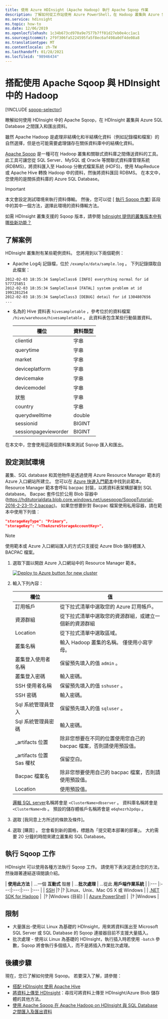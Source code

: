 ```yaml
---
title: 使用 Azure HDInsight (Apache Hadoop) 執行 Apache Sqoop 作業
description: 了解如何從工作站使用 Azure PowerShell，在 Hadoop 叢集與 Azure SQL 資料庫之間執行 Sqoop 匯入和匯出。
ms.service: hdinsight
ms.topic: how-to
ms.date: 12/06/2019
ms.openlocfilehash: 1c34b673cd970a9e7577b7ff01d27eb0e4cc1ac1
ms.sourcegitcommit: 2f9f306fa5224595fa5f8ec6af498a0df4de08a8
ms.translationtype: MT
ms.contentlocale: zh-TW
ms.lasthandoff: 01/28/2021
ms.locfileid: "98946434"
---
```

# <a name="use-apache-sqoop-with-hadoop-in-hdinsight"></a>搭配使用 Apache Sqoop 與 HDInsight 中的 Hadoop

[!INCLUDE [sqoop-selector](../../../includes/hdinsight-selector-use-sqoop.md)]

瞭解如何使用 HDInsight 中的 Apache Sqoop，在 HDInsight 叢集與 Azure SQL Database 之間匯入和匯出資料。

雖然 Apache Hadoop 是處理非結構化和半結構化資料（例如記錄檔和檔案）的自然選擇，但是也可能需要處理儲存在關係資料庫中的結構化資料。

[Apache Sqoop](https://sqoop.apache.org/docs/1.99.7/user.html) 是一種可在 Hadoop 叢集和關聯式資料庫之間傳送資料的工具。 此工具可讓您從 SQL Server、MySQL 或 Oracle 等關聯式資料庫管理系統 (RDBMS)，將資料匯入至 Hadoop 分散式檔案系統 (HDFS)，使用 MapReduce 或 Apache Hive 轉換 Hadoop 中的資料，然後將資料匯回 RDBMS。 在本文中，您使用的是關係資料庫的 Azure SQL Database。

> [!IMPORTANT]  
> 本文會設定測試環境來執行資料傳輸。 然後，您可以從 [ [執行 Sqoop 作業](#run-sqoop-jobs)] 區段中的其中一個方法，選擇此環境的資料傳輸方法。

如需 HDInsight 叢集支援的 Sqoop 版本，請參閱 [hdinsight 提供的叢集版本中有哪些新功能？](../hdinsight-component-versioning.md)

## <a name="understand-the-scenario"></a>了解案例

HDInsight 叢集附有某些範例資料。 您將用到以下兩個範例：

* Apache Log4j 記錄檔，位於 `/example/data/sample.log` 。 下列記錄擷取自此檔案：

```text
2012-02-03 18:35:34 SampleClass6 [INFO] everything normal for id 577725851
2012-02-03 18:35:34 SampleClass4 [FATAL] system problem at id 1991281254
2012-02-03 18:35:34 SampleClass3 [DEBUG] detail for id 1304807656
...
```

* 名為的 Hive 資料表 `hivesampletable` ，參考位於的資料檔案 `/hive/warehouse/hivesampletable` 。 此資料表包含某些行動裝置資料。
  
  | 欄位 | 資料類型 |
  | --- | --- |
  | clientid |字串 |
  | querytime |字串 |
  | market |字串 |
  | deviceplatform |字串 |
  | devicemake |字串 |
  | devicemodel |字串 |
  | 狀態 |字串 |
  | country |字串 |
  | querydwelltime |double |
  | sessionid |BIGINT |
  | sessionpagevieworder |BIGINT |

在本文中，您會使用這兩個資料集來測試 Sqoop 匯入和匯出。

## <a name="set-up-test-environment"></a><a name="create-cluster-and-sql-database"></a>設定測試環境

叢集、SQL database 和其他物件是透過使用 Azure Resource Manager 範本的 Azure 入口網站所建立。 您可以在 [Azure 快速入門範本](https://azure.microsoft.com/resources/templates/101-hdinsight-linux-with-sql-database/)中找到此範本。 Resource Manager 範本會呼叫 bacpac 封裝，以將資料表架構部署到 SQL database。  Bacpac 套件位於公用 Blob 容器中 (https://hditutorialdata.blob.core.windows.net/usesqoop/SqoopTutorial-2016-2-23-11-2.bacpac)。 如果您想要針對 Bacpac 檔案使用私用容器，請在範本中使用下列值︰

```json
"storageKeyType": "Primary",
"storageKey": "<TheAzureStorageAccountKey>",
```

> [!NOTE]  
> 使用範本或 Azure 入口網站匯入的方式只支援從 Azure Blob 儲存體匯入 BACPAC 檔案。

1. 選取下圖以開啟 Azure 入口網站中的 Resource Manager 範本。

    <a href="https://portal.azure.com/#create/Microsoft.Template/uri/https%3A%2F%2Fraw.githubusercontent.com%2FAzure%2Fazure-quickstart-templates%2Fmaster%2F101-hdinsight-linux-with-sql-database%2Fazuredeploy.json" target="_blank"><img src="./media/hdinsight-use-sqoop/hdi-deploy-to-azure1.png" alt="Deploy to Azure button for new cluster"></a>

2. 輸入下列內容：

    |欄位 |值 |
    |---|---|
    |訂用帳戶 |從下拉式清單中選取您的 Azure 訂用帳戶。|
    |資源群組 |從下拉式清單中選取您的資源群組，或建立一個新的資源群組|
    |Location |從下拉式清單中選取區域。|
    |叢集名稱 |輸入 Hadoop 叢集的名稱。 僅使用小寫字母。|
    |叢集登入使用者名稱 |保留預先填入的值 `admin` 。|
    |叢集登入密碼 |輸入密碼。|
    |SSH 使用者名稱 |保留預先填入的值 `sshuser` 。|
    |SSH 密碼 |輸入密碼。|
    |Sql 系統管理員登入 |保留預先填入的值 `sqluser` 。|
    |Sql 系統管理員密碼 |輸入密碼。|
    |_artifacts 位置 | 除非您想要在不同的位置使用您自己的 bacpac 檔案，否則請使用預設值。|
    |_artifacts 位置 Sas 權杖 |保留空白。|
    |Bacpac 檔案名 |除非您想要使用自己的 bacpac 檔案，否則請使用預設值。|
    |Location |使用預設值。|

    [邏輯 SQL server](../../azure-sql/database/logical-servers.md)名稱將會是 `<ClusterName>dbserver` 。 資料庫名稱將會是 `<ClusterName>db` 。 預設的儲存體帳戶名稱將會是 `e6qhezrh2pdqu` 。

3. 選取 [我同意上方所述的條款及條件]。

4. 選取 [購買]  。 您會看到新的圖格，標題為「提交範本部署的部署」。 大約需要 20 分鐘的時間來建立叢集和 SQL Database。

## <a name="run-sqoop-jobs"></a>執行 Sqoop 工作

HDInsight 可以使用各種方法執行 Sqoop 工作。 請使用下表決定適合您的方法，然後跟著連結逐項閱讀介紹。

| **使用此方法** | ...一個 **互動式** 殼層 | ...**批次處理** | ...從此 **用戶端作業系統** |
|:--- |:---:|:---:|:--- |:--- |
| [SSH](apache-hadoop-use-sqoop-mac-linux.md) |? |? |Linux、Unix、Mac OS X 或 Windows |
| [.NET SDK for Hadoop](apache-hadoop-use-sqoop-dotnet-sdk.md) |&nbsp; |?  |Windows (目前) |
| [Azure PowerShell](apache-hadoop-use-sqoop-powershell.md) |&nbsp; |? |Windows |

## <a name="limitations"></a>限制

* 大量匯出-使用以 Linux 為基礎的 HDInsight，用來將資料匯出至 Microsoft SQL Server 或 SQL Database 的 Sqoop 連接器目前不支援大量插入。
* 批次處理 - 使用以 Linux 為基礎的 HDInsight，執行插入時若使用 `-batch` 參數，Sqoop 將會執行多個插入，而不是將插入作業批次處理。

## <a name="next-steps"></a>後續步驟

現在，您已了解如何使用 Sqoop。 若要深入了解，請參閱：

* [搭配 HDInsight 使用 Apache Hive](./hdinsight-use-hive.md)
* [將資料上傳至 HDInsight](../hdinsight-upload-data.md)：尋找可將資料上傳至 HDInsight/Azure Blob 儲存體的其他方法。
* [使用 Apache Sqoop 在 Apache Hadoop on HDInsight 與 SQL Database 之間匯入及匯出資料](./apache-hadoop-use-sqoop-mac-linux.md)